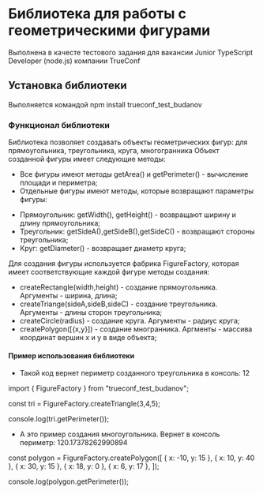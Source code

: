 # Библиотека для работы с геометрическими фигурами
Выполнена в качесте тестового задания для вакансии Junior TypeScript Developer (node.js) компании TrueConf
## Установка библиотеки
Выполняется командой
npm install trueconf_test_budanov
### Функционал библиотеки
Библиотека позволяет создавать объекты геометрических фигур: для прямоугольника, треугольника, круга, многогранника
Объект созданной фигуры имеет следующие методы:
* Все фигуры имеют методы getArea() и getPerimeter() - вычисление площади и периметра;
* Отдельные фигуры имеют методы, которые возвращают параметры фигуры:
- Прямоугольник: getWidth(), getHeight() - возвращают ширину и длину прямоугольника;
- Треугольник: getSideA(),getSideB(),getSideC() - возвращают стороны треугольника;
- Круг: getDiameter() - возвращает диаметр круга;

Для создания фигуры используется фабрика FigureFactory, которая имеет соответствующие каждой фигуре методы создания:
* createRectangle(width,height) - создание прямоугольника. Аргументы - ширина, длина;
* createTriange(sideA,sideB,sideC) - создание треугольника. Аргументы - длины сторон треугольника;
* createCircle(radius) - создание круга. Аргументы - радиус круга;
* createPolygon([{x,y}]) - создание многранника. Аргменты - массива координат вершин x и y в виде объекта;

#### Пример использования библиотеки
* Такой код вернет периметр созданного треугольника в консоль: 12

import { FigureFactory } from "trueconf_test_budanov";

const tri = FigureFactory.createTriangle(3,4,5);

console.log(tri.getPerimeter());

* А это пример создания многоугольника. Вернет в консоль периметр: 120.17378262990894

const polygon = FigureFactory.createPolygon([
  { x: -10, y: 15 },
  { x: 10, y: 40 },
  { x: 30, y: 15 },
  { x: 18, y: 0 },
  { x: 6, y: 17 },
]);

console.log(polygon.getPerimeter());
